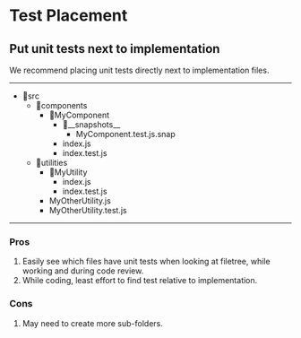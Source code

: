 # Test Placement

## Put unit tests next to implementation

We recommend placing unit tests directly next to implementation files.

---
* 📁src
  * 📁components
    * 📁MyComponent
      * 📁\_\_snapshots__
        * MyComponent.test.js.snap
      * index.js
      * index.test.js
  * 📁utilities
    * 📁MyUtility
      * index.js
      * index.test.js
    * MyOtherUtility.js
    * MyOtherUtility.test.js
---

### Pros
1. Easily see which files have unit tests when looking at filetree, while working and during code review.
2. While coding, least effort to find test relative to implementation.

### Cons
1. May need to create more sub-folders.
